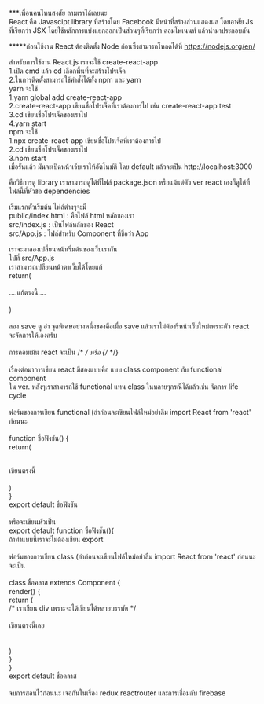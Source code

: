 ***เพื่อนคนไหนสงสัย ถามเราได้เลยนะ<br>
React คือ Javascipt library ที่สร้างโดย Facebook มีหน้าที่สร้างส่วนแสดงผล โดยอาศัย Js ที่เรียกว่า JSX โดยใช้หลักการแบ่งแยกออกเป็นส่วนๆที่เรียกว่า คอมโพเนนท์ แล้วนำมาประกอบกัน

*****ก่อนใช้งาน React ต้องติดตั้ง Node ก่อนซึ่งสามารถโหลดได้ที่ https://nodejs.org/en/

สำหรับการใช้งาน React.js เราจะใช้ create-react-app <br>
1.เปิด cmd  แล้ว cd เลือกพื้นที่จะสร้างโปรเจ็ค<br>
2.ในการติดตั้งสามารถใช้คำสั้งได้ทั้ง npm และ yarn <br>
 yarn จะใช้<br>
  1.yarn global add create-react-app<br>
  2.create-react-app เขียนชื่อโปรเจ็คที่เราต้องการไป เช่น create-react-app test<br>
  3.cd เขียนชื่อโปรเจ็คของเราไป<br>
  4.yarn start<br>
 npm จะใช้<br>
  1.npx create-react-app เขียนชื่อโปรเจ็คที่เราต้องการไป<br>
  2.cd เขียนชื่อโปรเจ็คของเราไป<br>
  3.npm start<br>
เมื่อรันแล้ว มันจะเปิดหน้าเว็บเราให้อัตโนมัติ โดย default แล้วจะเป็น http://localhost:3000


คือวิธีการดู library เราสามารถดูได้ที่ไฟล์ package.json หรือแม้แต่ตัว ver react เองก็ดูได้ที่ไฟล์นี้ที่หัวข้อ dependencies

เริ่มแรกตัวเริ่มต้น ไฟล์ต่างๆจะมี <br>
public/index.html : คือไฟล์ html หลักของเรา<br>
src/index.js : เป็นไฟล์หลักของ React<br>
src/App.js : ไฟล์สำหรับ Component ที่ชื่อว่า App<br>

เราจะมาลองเปลี่ยนหน้าเริ่มต้นของเว็บเรากัน<br>
ไปที่ src/App.js<br>
เราสามารถเปลียนหน้าตาเว็บได้โดยแก้ <br>
return(<br>
 <br>
 ....แก้ตรงนี้....<br>
 <br>
)<br>
<br>
ลอง save ดู อ่า จุดพิเศษอย่างหนึ่งของคือเมื่อ save แล้วเราไม่ต้องรีหน้าเว็บใหม่เพราะตัว react จะจัดการให้เองครับ<br>
<br>
การคอมเม้น react จะเป็น /* */ หรือ {/*  */}<br>
<br>
เรื่องต่อมาการเขียน react มีสองแบบคือ แบบ  class component กับ functional component<br>
ใน ver. หลังๆเราสามารถใช้ functional แทน class ในหลายๆกรณีได้แล้วเช่น จัดการ life cycle<br>
<br>
ฟอร์มของการเขียน functional (อ่าก่อนจะเขียนไฟล์ใหม่อย่าลืม import React from 'react' ก่อนนะ<br>
<br>
function ชื่อฟังชัน() {<br>
return(<br>
<div><br>
 เขียนตรงนี้<br>
 </div><br>
 )<br>
 }<br>
export default ชื่อฟังชัน<br>
<br>
หรือจะเขียนหัวเป็น<br>
export default function ชื่อฟังชัน(){<br>
ถ้าทำแบบนี้เราจะไม่ต้องเขียน export<br>
<br>
ฟอร์มของการเขียน class (อ่าก่อนจะเขียนไฟล์ใหม่อย่าลืม import React from 'react' ก่อนนะ จะเป็น<br> 
<br>
class ชื่อคลาส extends Component {<br>
  render() {<br>
    return (<br>
     <div> /* เราเขียน div เพราะจะได้เขียนได้หลายบรรทัด */<br>
 <br>
    เขียนตรงนี้เลย<br>
     <br>
     </div> <br>
    )<br>
  }<br>
}<br>
export default ชื่อคลาส<br>
<br>
จบการสอนไว้ก่อนนะ เจอกันในเรื่อง redux  reactrouter และการเชื่อมกับ firebase<br>
